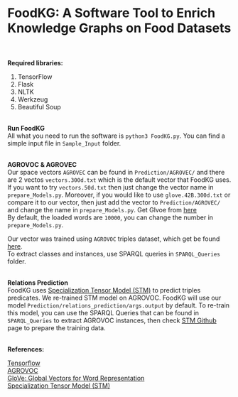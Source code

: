 # FoodKG: A Software Tool to Enrich Knowledge Graphs on Food Datasets </br> </br>

**Required libraries:** 
1) TensorFlow 
2) Flask 
3) NLTK 
4) Werkzeug 
5) Beautiful Soup  </br></br>


**Run FoodKG**</br>
All what you need to run the software is `python3 FoodKG.py`. You can find a simple input file in `Sample_Input` folder. </br> </br>

**AGROVOC & AGROVEC**</br>
Our space vectors `AGROVEC` can be found in `Prediction/AGROVEC/` and there are 2 vectos `vectors.300d.txt` which is the default vector that FoodKG uses. If you want to try `vectors.50d.txt` then just change the vector name in `prepare_Models.py`. Moreover, if you would like to use `glove.42B.300d.txt` or compare it to our vector, then just add the vector to `Prediction/AGROVEC/` and change the name in `prepare_Models.py`. Get Glvoe from [here](https://nlp.stanford.edu/projects/glove/) </br>
By default, the loaded words are `10000`, you can change the number in `prepare_Models.py`. </br> 

Our vector was trained using `AGROVOC` triples dataset, which get be found [here](http://aims.fao.org/agrovoc/releases). </br>
To extract classes and instances, use SPARQL queries in `SPARQL_Queries` folder.
</br> </br> 


**Relations Prediction**</br>
FoodKG uses [Specialization Tensor Model (STM)](https://github.com/codogogo/stm) to predict triples predicates. We re-trained STM model on AGROVOC. FoodKG will use our model `Prediction/relations_prediction/args.output` by default. To re-train this model, you can use the SPARQL Queries that can be found in `SPARQL_Queries` to extract AGROVOC instances, then check [STM Github](https://github.com/codogogo/stm) page to prepare the training data. </br></br>




**References:** </br>

[Tensorflow](https://www.tensorflow.org/)</br>
[AGROVOC](http://aims.fao.org/vest-registry/vocabularies/agrovoc/)</br>
[GloVe: Global Vectors for Word Representation](https://nlp.stanford.edu/projects/glove/)</br>
[Specialization Tensor Model (STM)](https://github.com/codogogo/stm)



